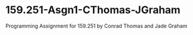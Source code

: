 # 159.251-Asgn1-CThomas-JGraham
Programming Assignment for 159.251 by Conrad Thomas and Jade Graham
